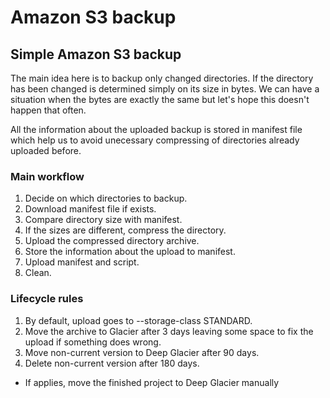 # Amazon S3 backup
## Simple Amazon S3 backup
The main idea here is to backup only changed directories. If the directory has been changed is determined simply on its size in bytes. We can have a situation when the bytes are exactly the same but let's hope this doesn't happen that often. 

All the information about the uploaded backup is stored in manifest file which help us to avoid unecessary compressing of directories already uploaded before.

### Main workflow
1. Decide on which directories to backup.
2. Download manifest file if exists.
3. Compare directory size with manifest.
4. If the sizes are different, compress the directory.
5. Upload the compressed directory archive.
6. Store the information about the upload to manifest.
7. Upload manifest and script.
8. Clean.

### Lifecycle rules
1. By default, upload goes to --storage-class STANDARD. 
2. Move the archive to Glacier after 3 days leaving some space to fix the upload if something does wrong. 
3. Move non-current version to Deep Glacier after 90 days. 
4. Delete non-current version after 180 days. 

* If applies, move the finished project to Deep Glacier manually